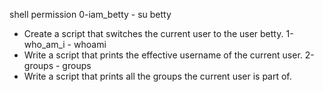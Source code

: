 shell permission
0-iam_betty - su betty 
* Create a script that switches the current user to the user betty.
1-who_am_i - whoami
* Write a script that prints the effective username of the current user.
2-groups - groups
* Write a script that prints all the groups the current user is part of.

